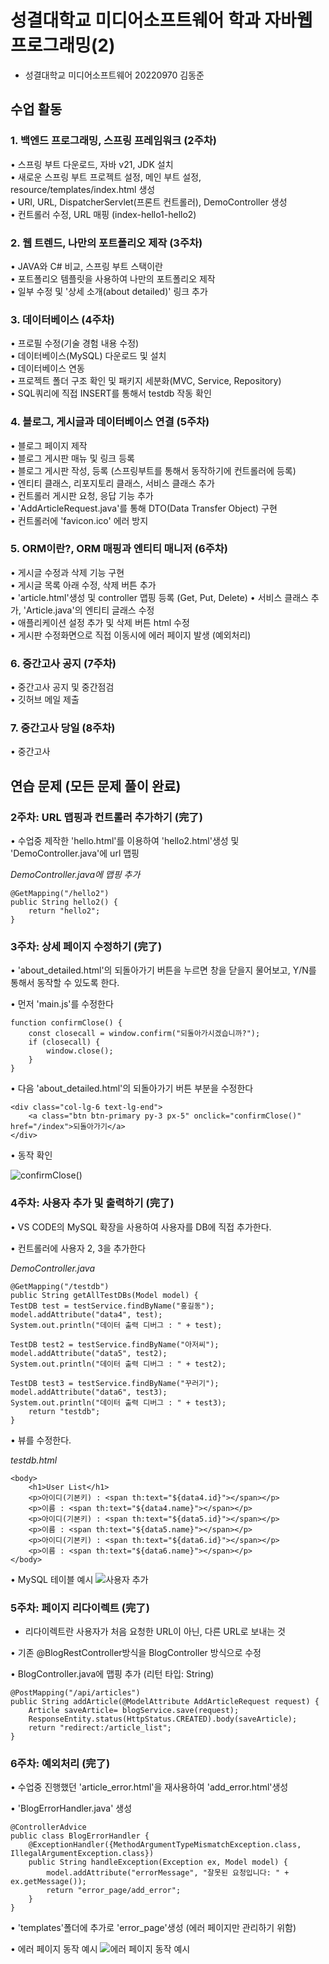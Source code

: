 # **성결대학교 미디어소프트웨어 학과 자바웹프로그래밍(2)**

- 성결대학교 미디어소프트웨어 20220970 김동준

## **수업 활동**
### **1. 백엔드 프로그래밍, 스프링 프레임워크 (2주차)**

• 스프링 부트 다운로드, 자바 v21, JDK 설치  
• 새로운 스프링 부트 프로젝트 설정, 메인 부트 설정, resource/templates/index.html 생성  
• URI, URL, DispatcherServlet(프론트 컨트롤러), DemoController 생성  
• 컨트롤러 수정, URL 매핑 (index-hello1-hello2)

### **2. 웹 트렌드, 나만의 포트폴리오 제작 (3주차)**

• JAVA와 C# 비교, 스프링 부트 스택이란  
• 포트폴리오 템플릿을 사용하여 나만의 포트폴리오 제작  
• 일부 수정 및 '상세 소개(about detailed)' 링크 추가  

### **3. 데이터베이스 (4주차)**

• 프로필 수정(기술 경험 내용 수정)  
• 데이터베이스(MySQL) 다운로드 및 설치  
• 데이터베이스 연동  
• 프로젝트 폴더 구조 확인 및 패키지 세분화(MVC, Service, Repository)  
• SQL쿼리에 직접 INSERT를 통해서 testdb 작동 확인

### **4. 블로그, 게시글과 데이터베이스 연결 (5주차)**

• 블로그 페이지 제작  
• 블로그 게시판 매뉴 및 링크 등록    
• 블로그 게시판 작성, 등록 (스프링부트를 통해서 동작하기에 컨트롤러에 등록)  
• 엔티티 클래스, 리포지토리 클래스, 서비스 클래스 추가  
• 컨트롤러 게시판 요청, 응답 기능 추가  
• 'AddArticleRequest.java'를 통해 DTO(Data Transfer Object) 구현  
• 컨트롤러에 'favicon.ico' 에러 방지

### **5. ORM이란?, ORM 매핑과 엔티티 매니저 (6주차)**

• 게시글 수정과 삭제 기능 구현  
• 게시글 목록 아래 수정, 삭제 버튼 추가  
• 'article.html'생성 및 controller 맵핑 등록 (Get, Put, Delete) 
• 서비스 클래스 추가, 'Article.java'의 엔티티 글래스 수정  
• 애플리케이션 설정 추가 및 삭제 버튼 html 수정  
• 게시판 수정화면으로 직접 이동시에 에러 페이지 발생 (예외처리)

### **6. 중간고사 공지 (7주차)**

• 중간고사 공지 및 중간점검  
• 깃허브 메일 제출

### **7. 중간고사 당일 (8주차)**

• 중간고사

## 연습 문제 (모든 문제 풀이 완료)
### **2주차: URL 맵핑과 컨트롤러 추가하기 (完了)**

• 수업중 제작한 'hello.html'를 이용하여 'hello2.html'생성 및 'DemoController.java'에 url 맵핑

*DemoController.java에 맵핑 추가*
```
@GetMapping("/hello2")
public String hello2() {
    return "hello2";
}
```

### **3주차: 상세 페이지 수정하기 (完了)**

• 'about_detailed.html'의 되돌아가기 버튼을 누르면 창을 닫을지 물어보고, Y/N를 통해서 동작할 수 있도록 한다.

• 먼저 'main.js'를 수정한다
```
function confirmClose() {
    const closecall = window.confirm("되돌아가시겠습니까?");
    if (closecall) {
        window.close();
    }
}
```

• 다음 'about_detailed.html'의 되돌아가기 버튼 부분을 수정한다
```
<div class="col-lg-6 text-lg-end">
    <a class="btn btn-primary py-3 px-5" onclick="confirmClose()" href="/index">되돌아가기</a>
</div>
```

• 동작 확인

![confirmClose()](/demo/src/main/resources/static/img/yesorno.png "confirmClose()")

### **4주차: 사용자 추가 및 출력하기 (完了)**

• VS CODE의 MySQL 확장을 사용하여 사용자를 DB에 직접 추가한다.

• 컨트롤러에 사용자 2, 3을 추가한다

*DemoController.java*
```
@GetMapping("/testdb")
public String getAllTestDBs(Model model) {
TestDB test = testService.findByName("홍길동");
model.addAttribute("data4", test);
System.out.println("데이터 출력 디버그 : " + test);

TestDB test2 = testService.findByName("아저씨");
model.addAttribute("data5", test2);
System.out.println("데이터 출력 디버그 : " + test2);

TestDB test3 = testService.findByName("꾸러기");
model.addAttribute("data6", test3);
System.out.println("데이터 출력 디버그 : " + test3);
    return "testdb";
}
```

• 뷰를 수정한다.

*testdb.html*
```
<body>
    <h1>User List</h1>
    <p>아이디(기본키) : <span th:text="${data4.id}"></span></p>
    <p>이름 : <span th:text="${data4.name}"></span></p>
    <p>아이디(기본키) : <span th:text="${data5.id}"></span></p>
    <p>이름 : <span th:text="${data5.name}"></span></p>
    <p>아이디(기본키) : <span th:text="${data6.id}"></span></p>
    <p>이름 : <span th:text="${data6.name}"></span></p>
</body>
```

• MySQL 테이블 예시
![사용자 추가](/demo/src/main/resources/static/img/fstdb.png)

### **5주차: 페이지 리다이렉트 (完了)**

- 리다이렉트란 사용자가 처음 요청한 URL이 아닌, 다른 URL로 보내는 것

• 기존 @BlogRestController방식을 BlogController 방식으로 수정

• BlogController.java에 맵핑 추가 (리턴 타입: String)
```
@PostMapping("/api/articles")
public String addArticle(@ModelAttribute AddArticleRequest request) {
    Article saveArticle= blogService.save(request);
    ResponseEntity.status(HttpStatus.CREATED).body(saveArticle);
    return "redirect:/article_list"; 
}
```

### **6주차: 예외처리 (完了)**

• 수업중 진행했던 'article_error.html'을 재사용하여 'add_error.html'생성

• 'BlogErrorHandler.java' 생성
```
@ControllerAdvice
public class BlogErrorHandler {
    @ExceptionHandler({MethodArgumentTypeMismatchException.class, IllegalArgumentException.class})
    public String handleException(Exception ex, Model model) {
        model.addAttribute("errorMessage", "잘못된 요청입니다: " + ex.getMessage());
        return "error_page/add_error";
    }
}
```

• 'templates'폴더에 추가로 'error_page'생성 (에러 페이지만 관리하기 위함)

• 에러 페이지 동작 예시
![에러 페이지 동작 예시](/demo/src/main/resources/static/img/error1.png)